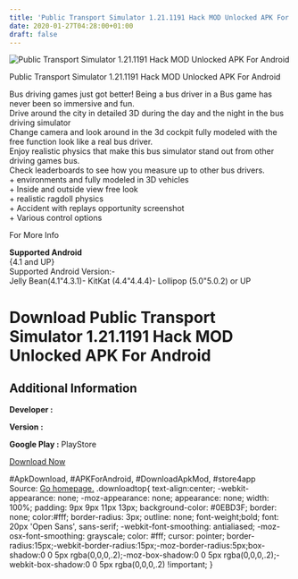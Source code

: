 ```yaml
---
title: 'Public Transport Simulator 1.21.1191 Hack MOD Unlocked APK For Android'
date: 2020-01-27T04:28:00+01:00
draft: false
---
```


![Public Transport Simulator 1.21.1191 Hack MOD Unlocked APK For Android](https://i0.wp.com/apkhome.net/wp-content/uploads/2016/10/Public-Transport-Simulator-1.21.1191.png "Public Transport Simulator 1.21.1191 Hack MOD Unlocked APK For Android")

  

Public Transport Simulator 1.21.1191 Hack MOD Unlocked APK For Android

Bus driving games just got better! Being a bus driver in a Bus game has never been so immersive and fun.  
Drive around the city in detailed 3D during the day and the night in the bus driving simulator  
Change camera and look around in the 3d cockpit fully modeled with the free function look like a real bus driver.  
Enjoy realistic physics that make this bus simulator stand out from other driving games bus.  
Check leaderboards to see how you measure up to other bus drivers.  
\+ environments and fully modeled in 3D vehicles  
\+ Inside and outside view free look  
\+ realistic ragdoll physics  
\+ Accident with replays opportunity screenshot  
\+ Various control options

For More Info

**Supported Android**  
{4.1 and UP}  
Supported Android Version:-  
Jelly Bean(4.1"4.3.1)- KitKat (4.4"4.4.4)- Lollipop (5.0"5.0.2) or UP

Download Public Transport Simulator 1.21.1191 Hack MOD Unlocked APK For Android
===============================================================================

Additional Information
----------------------

**Developer :**

**Version :**

**Google Play :** PlayStore

  

[Download Now](https://store4app.co/post/public-transport-simulator-1-21-1191-hack-mod-unlocked-apk-for-android_1573671540)

  
#ApkDownload, #APKForAndroid, #DownloadApkMod, #store4app  
Source: [Go homepage.](https://store4app.co/post/public-transport-simulator-1-21-1191-hack-mod-unlocked-apk-for-android_1573671540) .downloadtop{ text-align:center; -webkit-appearance: none; -moz-appearance: none; appearance: none; width: 100%; padding: 9px 9px 11px 13px; background-color: #0EBD3F; border: none; color:#fff; border-radius: 3px; outline: none; font-weight;bold; font: 20px 'Open Sans', sans-serif; -webkit-font-smoothing: antialiased; -moz-osx-font-smoothing: grayscale; color: #fff; cursor: pointer; border-radius:15px;-webkit-border-radius:15px;-moz-border-radius:5px;box-shadow:0 0 5px rgba(0,0,0,.2);-moz-box-shadow:0 0 5px rgba(0,0,0,.2);-webkit-box-shadow:0 0 5px rgba(0,0,0,.2) !important; }